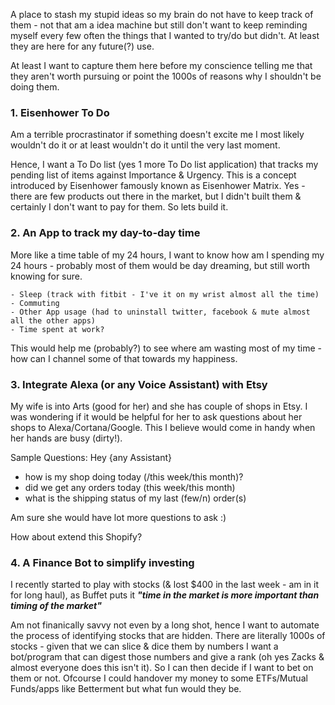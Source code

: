 A place to stash my stupid ideas so my brain do not have to keep track of them - not that am a idea machine but still don't want to keep reminding myself every few often the things that I wanted to try/do but didn't. At least they are here for any future(?) use. 

At least I want to capture them here before my conscience telling me that they aren't worth pursuing or point the 1000s of reasons why I shouldn't be doing them. 

### 1. Eisenhower To Do

Am a terrible procrastinator if something doesn't excite me I most likely wouldn't do it or at least wouldn't do it until the very last moment. 

Hence, I want a To Do list (yes 1 more To Do list application) that tracks my pending list of items against Importance & Urgency. This is a concept introduced by Eisenhower famously known as Eisenhower Matrix. Yes - there are few products out there in the market, but I didn't built them & certainly I don't want to pay  for them. So lets build it.

### 2. An App to track my day-to-day time

More like a time table of my 24 hours, I want to know how am I spending my 24 hours - probably most of them would be day dreaming, but still worth knowing for sure. 
    
    - Sleep (track with fitbit - I've it on my wrist almost all the time) 
    - Commuting
    - Other App usage (had to uninstall twitter, facebook & mute almost all the other apps)
    - Time spent at work? 

This would help me (probably?) to see where am wasting most of my time - how can I channel some of that towards my happiness.

### 3. Integrate Alexa (or any Voice Assistant) with Etsy

My wife is into Arts (good for her) and she has couple of shops in Etsy. I was wondering if it would be helpful for her to ask questions about her shops to Alexa/Cortana/Google. This I believe would come in handy when her hands are busy (dirty!). 

Sample Questions: Hey {any Assistant} 
* how is my shop doing today (/this week/this month)?
* did we get any orders today (this week/this month)
* what is the shipping status of my last (few/n) order(s)

Am sure she would have lot more questions to ask :)

How about extend this Shopify? 

### 4. A Finance Bot to simplify investing

I recently started to play with stocks (& lost $400 in the last week - am in it for long haul), as Buffet puts it **_"time in the market is more important than timing of the market"_** 

Am not finanically savvy not even by a long shot, hence I want to automate the process of identifying stocks that are hidden. There are literally 1000s of stocks - given that we can slice & dice them by numbers I want a bot/program that can digest those numbers and give a rank (oh yes Zacks & almost everyone does this isn't it). So I can then decide if I want to bet on them or not. Ofcourse I could handover my money to some ETFs/Mutual Funds/apps like Betterment but what fun would they be.